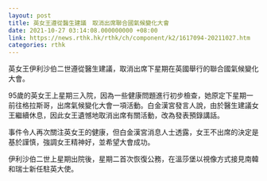 ```yaml
---
layout: post
title: 英女王遵從醫生建議　取消出席聯合國氣候變化大會
date: 2021-10-27 03:14:08.000000000 +08:00
link: https://news.rthk.hk/rthk/ch/component/k2/1617094-20211027.htm
categories: rthk
---
```


英女王伊利沙伯二世遵從醫生建議，取消出席下星期在英國舉行的聯合國氣候變化大會。

95歲的英女王上星期三入院，因為一些健康問題進行初步檢查，她原定下星期一前往格拉斯哥，出席氣候變化大會一項活動。白金漢宮發言人說，由於醫生建議女王繼續休息，因此女王遺憾地取消出席有關活動，改為發表預錄講話。

事件令人再次關注英女王的健康，但白金漢宮消息人士透露，女王不出席的決定是基於謹慎，強調女王精神好，並希望大會成功。　

伊利沙伯二世上星期出院後，星期二首次恢復公務，在溫莎堡以視像方式接見南韓和瑞士新任駐英大使。

